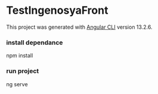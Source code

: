 # TestIngenosyaFront

This project was generated with [Angular CLI](https://github.com/angular/angular-cli) version 13.2.6.

### install dependance
npm install

### run project
ng serve
